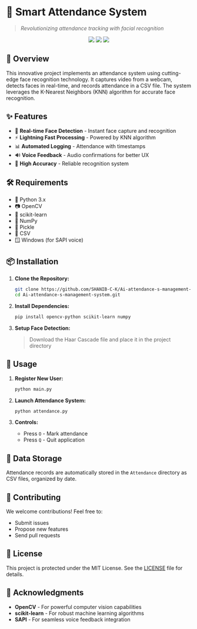 # 🎯 Smart Attendance System

> _Revolutionizing attendance tracking with facial recognition_

<div align="center">
  <img src="https://img.shields.io/badge/Python-3.x-blue?style=for-the-badge&logo=python"/>
  <img src="https://img.shields.io/badge/OpenCV-4.x-green?style=for-the-badge&logo=opencv"/>
  <img src="https://img.shields.io/badge/License-MIT-yellow?style=for-the-badge"/>
</div>

## 🌟 Overview

This innovative project implements an attendance system using cutting-edge face recognition technology. It captures video from a webcam, detects faces in real-time, and records attendance in a CSV file. The system leverages the K-Nearest Neighbors (KNN) algorithm for accurate face recognition.

## ✨ Features

- 📸 **Real-time Face Detection** - Instant face capture and recognition
- ⚡ **Lightning Fast Processing** - Powered by KNN algorithm
- 📊 **Automated Logging** - Attendance with timestamps
- 🔊 **Voice Feedback** - Audio confirmations for better UX
- 🎯 **High Accuracy** - Reliable recognition system

## 🛠️ Requirements

- 🐍 Python 3.x
- 📷 OpenCV
- 🤖 scikit-learn
- 🔢 NumPy
- 🥒 Pickle
- 📝 CSV
- 🪟 Windows (for SAPI voice)

## 📦 Installation

1. **Clone the Repository:**

   ```bash
   git clone https://github.com/SHANIB-C-K/Ai-attendance-s-management-system.git
   cd Ai-attendance-s-management-system.git
   ```

2. **Install Dependencies:**

   ```bash
   pip install opencv-python scikit-learn numpy
   ```

3. **Setup Face Detection:**
   > Download the Haar Cascade file and place it in the project directory

## 🚀 Usage

1. **Register New User:**

   ```bash
   python main.py
   ```

2. **Launch Attendance System:**

   ```bash
   python attendance.py
   ```

3. **Controls:**
   - Press `O` - Mark attendance
   - Press `Q` - Quit application

## 💾 Data Storage

Attendance records are automatically stored in the `Attendance` directory as CSV files, organized by date.

## 🤝 Contributing

We welcome contributions! Feel free to:

- Submit issues
- Propose new features
- Send pull requests

## 📄 License

This project is protected under the MIT License. See the [LICENSE](LICENSE) file for details.

## 🙏 Acknowledgments

- **OpenCV** - For powerful computer vision capabilities
- **scikit-learn** - For robust machine learning algorithms
- **SAPI** - For seamless voice feedback integration
